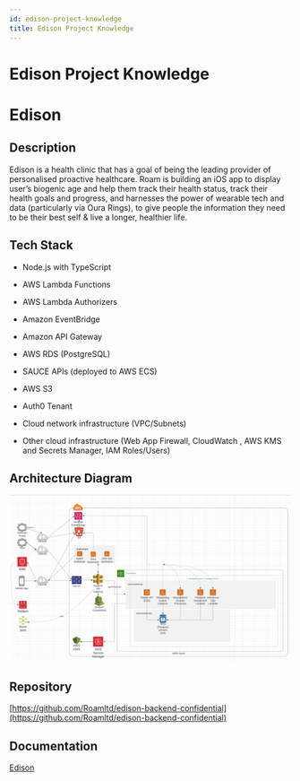 ```yaml
---
id: edison-project-knowledge
title: Edison Project Knowledge
---
```


# Edison Project Knowledge

# Edison

## Description

Edison is a health clinic that has a goal of being the leading provider of personalised proactive healthcare. Roam is building an iOS app to display user’s biogenic age and help them track their health status, track their health goals and progress, and harnesses the power of wearable tech and data (particularly via Oura Rings), to give people the information they need to be their best self & live a longer, healthier life.

## Tech Stack

- Node.js with TypeScript

- AWS Lambda Functions

- AWS Lambda Authorizers

- Amazon EventBridge

- Amazon API Gateway

- AWS RDS (PostgreSQL)

- SAUCE APIs (deployed to AWS ECS)

- AWS S3

- Auth0 Tenant

- Cloud network infrastructure (VPC/Subnets)

- Other cloud infrastructure (Web App Firewall, CloudWatch , AWS KMS and Secrets Manager, IAM Roles/Users)

## Architecture Diagram

![Edison Architecture Diagram](assets/edison-architecture-diagram.png)

## Repository

[https://github.com/Roamltd/edison-backend-confidential](https://github.com/Roamltd/edison-backend-confidential)

## Documentation

[Edison](https://weareroam.atlassian.net/wiki/spaces/ED)
